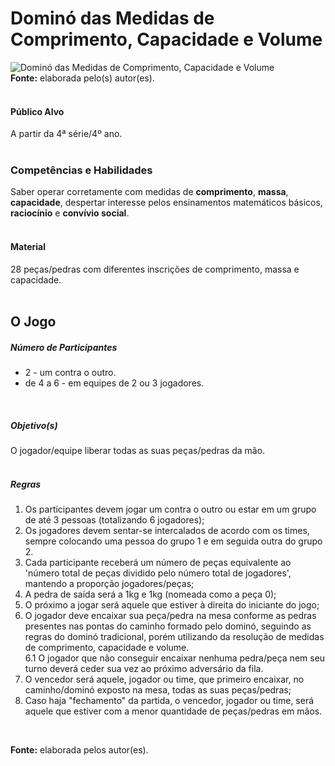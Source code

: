 # Dominó das Medidas de Comprimento, Capacidade e Volume

![Dominó das Medidas de Comprimento, Capacidade e Volume](/imagens/jogos/domino-das-unidades-de-med-de-comprimento-capacidade-e-volume.png "Dominó das Medidas de Comprimento, Capacidade e Volume")  
**Fonte:** elaborada pelo(s) autor(es).   
<br>  

#### <i class="fa fa-user"></i> Público Alvo
A partir da 4ª série/4º ano.  
<br> 

### <i class="fa fa-child"></i> Competências e Habilidades   
Saber operar corretamente com medidas de **comprimento**, **massa**, **capacidade**, despertar interesse pelos ensinamentos matemáticos básicos, **raciocínio** e **convívio social**.  
<br>  

#### <i class="fa fa-scissors"></i> Material   
28 peças/pedras com diferentes inscrições de comprimento, massa e capacidade.  
<br>  

## <div class="row text-center">O Jogo</div>  
##### <i class="fa fa-users"></i> Número de Participantes  
- 2 - um contra o outro.
- de 4 a 6 - em equipes de 2 ou 3 jogadores.  
<br>  

##### <i class="fa fa-trophy"></i> Objetivo(s)  
O jogador/equipe liberar todas as suas peças/pedras da mão.  
<br>  
##### <i class="fa fa-thumb-tack"></i> Regras    
1.  Os participantes devem jogar um contra o outro ou estar em um grupo de até 3 pessoas (totalizando 6 jogadores);
2.	Os jogadores devem sentar-se intercalados de acordo com os times, sempre colocando uma pessoa do grupo 1 e em seguida outra do grupo 2.
3.  Cada participante receberá um número de peças equivalente ao 'número total de peças dividido pelo número total de jogadores', mantendo a proporção jogadores/peças;  
4.  A pedra de saída será a 1kg e 1kg (nomeada como a peça 0);  
5.  O próximo a jogar será aquele que estiver à direita do iniciante do jogo;  
6.  O jogador deve encaixar sua peça/pedra na mesa conforme as pedras presentes nas pontas do caminho formado pelo dominó, seguindo as regras do dominó tradicional, porém utilizando da resolução de medidas de comprimento, capacidade e volume.  
  6.1 O jogador que não conseguir encaixar nenhuma pedra/peça nem seu turno deverá ceder sua vez ao próximo adversário da fila. 
7.  O vencedor será aquele, jogador ou time, que primeiro encaixar, no caminho/dominó exposto na mesa, todas as suas peças/pedras;
8.  Caso haja "fechamento" da partida, o vencedor, jogador ou time, será aquele que estiver com a menor quantidade de peças/pedras em mãos.  
<br>  

**Fonte:** elaborada pelos autor(es).  
<br>  
<br>  
